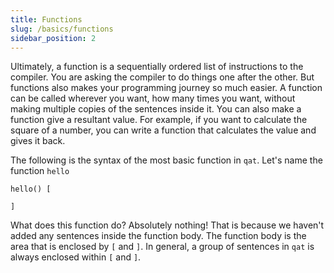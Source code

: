 ```yaml
---
title: Functions
slug: /basics/functions
sidebar_position: 2
---
```


Ultimately, a function is a sequentially ordered list of instructions to the compiler. You are asking the compiler to do things one after the other. But functions also makes your programming journey so much easier. A function can be called wherever you want, how many times you want, without making multiple copies of the sentences inside it. You can also make a function give a resultant value. For example, if you want to calculate the square of a number, you can write a function that calculates the value and gives it back.

The following is the syntax of the most basic function in `qat`. Let's name the function `hello`

```qat
hello() [

]
```

What does this function do? Absolutely nothing! That is because we haven't added any sentences inside the function body. The function body is the area that is enclosed by `[` and `]`. In general, a group of sentences in `qat` is always enclosed within `[` and `]`.

